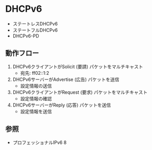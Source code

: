 # DHCPv6
- ステートレスDHCPv6
- ステートフルDHCPv6
- DHCPv6-PD

## 動作フロー
1. DHCPv6クライアントがSolicit (要請) パケットをマルチキャスト
    - 宛先: ff02::1:2
2. DHCPv6サーバーがAdvertise (広告) パケットを送信
    - 設定情報の送信
3. DHCPv6クライアントがRequest (要求) パケットをマルチキャスト
    - 設定情報の確認
4. DHCPv6サーバーがReply (応答) パケットを送信
    - 設定情報を送信

## 参照
- プロフェッショナルIPv6 8
